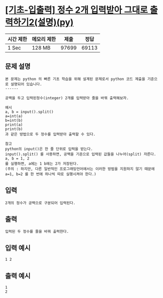 # [[기초-입출력] 정수 2개 입력받아 그대로 출력하기2(설명)(py)](https://codeup.kr/problem.php?id=6015)

| 시간 제한 | 메모리 제한 | 제출 | 정답 |
| --- | --- | --- | --- |
| 1 Sec | 128 MB | 97699 | 69113 |

## **문제 설명**

```
본 문제는 python 의 빠른 기초 학습을 위해 설계된 문제로서 python 코드 제출을 기준으로 설명되어 있습니다. 
------

공백을 두고 입력된정수(integer) 2개를 입력받아 줄을 바꿔 출력해보자.

예시
a, b = input().split()
a=int(a)
b=int(b)
print(a)
print(b)
과 같은 방법으로 두 정수를 입력받아 출력할 수 있다.

참고
python의 input()은 한 줄 단위로 입력을 받는다.
input().split() 를 사용하면, 공백을 기준으로 입력된 값들을 나누어(split) 자른다.
a, b = 1, 2
를 실행하면, a에는 1 b에는 2가 저장된다.
(주의 : 하지만, 다른 일반적인 프로그래밍언어에서는 이러한 방법을 지원하지 않기 때문에 a=1, b=2 를 한 번에 하나씩 따로 실행시켜야 한다.)
```

## 입력

```
2개의 정수가 공백으로 구분되어 입력된다.
```

## 출력

```
입력된 두 정수를 줄을 바꿔 출력한다.
```

## 입력 예시

```
1 2
```

## 출력 예시

```
1
2
```
